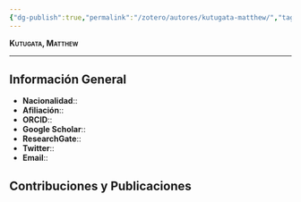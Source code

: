 ```yaml
---
{"dg-publish":true,"permalink":"/zotero/autores/kutugata-matthew/","tags":["#autor","#researcher"]}
---
```



<span style="font-variant:small-caps; font-weight: bold;"> Kutugata, Matthew </span>

---


## Información General

- **Nacionalidad**:: 
- **Afiliación**:: 
- **ORCID**:: 
- **Google Scholar**:: 
- **ResearchGate**:: 
- **Twitter**:: 
- **Email**::
  
## Contribuciones y Publicaciones






